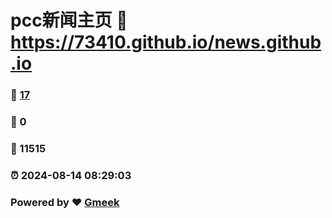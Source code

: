 # pcc新闻主页 :link: https://73410.github.io/news.github.io 
### :page_facing_up: [17](https://73410.github.io/news.github.io/tag.html) 
### :speech_balloon: 0 
### :hibiscus: 11515 
### :alarm_clock: 2024-08-14 08:29:03 
### Powered by :heart: [Gmeek](https://github.com/Meekdai/Gmeek)
